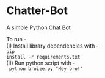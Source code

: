 # Chatter-Bot
A simple Python Chat Bot

To run - <br/>
(I) Install library dependencies with -<br/>
  <code>pip install -r requirements.txt</code><br/>
(II) Run python script with -<br/>
<code> python broize.py "Hey bro!" </code>
